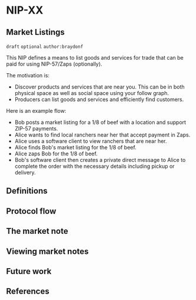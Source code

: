 NIP-XX
======

Market Listings
-----------------

`draft` `optional` `author:braydonf`

This NIP defines a means to list goods and services for trade that can be paid for using NIP-57/Zaps (optionally).

The motivation is:
- Discover products and services that are near you. This can be in both physical space as well as social space using your follow graph.
- Producers can list goods and services and efficiently find customers.

Here is an example flow:
- Bob posts a market listing for a 1/8 of beef with a location and support ZIP-57 payments.
- Alice wants to find local ranchers near her that accept payment in Zaps.
- Alice uses a software client to view ranchers that are near her.
- Alice finds Bob's market listing for the 1/8 of beef.
- Alice zaps Bob for the 1/8 of beef.
- Bob's software client then creates a private direct message to Alice to complete the order with the necessary details including pickup or delivery.

## Definitions

## Protocol flow

## The market note

## Viewing market notes

## Future work

## References
